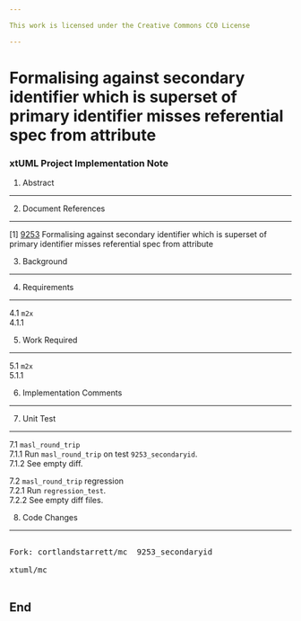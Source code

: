 ```yaml
---

This work is licensed under the Creative Commons CC0 License

---
```


# Formalising against secondary identifier which is superset of primary identifier misses referential spec from attribute
### xtUML Project Implementation Note


1. Abstract
-----------

2. Document References
----------------------
[1] [9253](https://support.onefact.net/redmine/issues/9253) Formalising against secondary identifier which is superset of primary identifier misses referential spec from attribute  

3. Background
-------------

4. Requirements
---------------
4.1 `m2x`  
4.1.1 

5. Work Required
----------------
5.1 `m2x`  
5.1.1 

6. Implementation Comments
--------------------------

7. Unit Test
------------
7.1 `masl_round_trip`  
7.1.1 Run `masl_round_trip` on test `9253_secondaryid`.  
7.1.2 See empty diff.

7.2 `masl_round_trip` regression  
7.2.1 Run `regression_test`.  
7.2.2 See empty diff files.

8. Code Changes
---------------
<pre>

Fork: cortlandstarrett/mc  9253_secondaryid

xtuml/mc

</pre>

End
---

